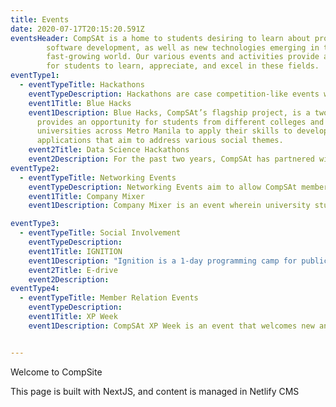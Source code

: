```yaml
---
title: Events
date: 2020-07-17T20:15:20.591Z
eventsHeader: CompSAt is a home to students desiring to learn about programming and
        software development, as well as new technologies emerging in this
        fast-growing world. Our various events and activities provide avenues
        for students to learn, appreciate, and excel in these fields.
eventType1:
  - eventTypeTitle: Hackathons
    eventTypeDescription: Hackathons are case competition-like events where teams of programmers develop solutions to interesting problems.
    event1Title: Blue Hacks
    event1Description: Blue Hacks, CompSAt’s flagship project, is a two-day hackathon that
      provides an opportunity for students from different colleges and
      universities across Metro Manila to apply their skills to develop
      applications that aim to address various social themes.
    event2Title: Data Science Hackathons
    event2Description: For the past two years, CompSAt has partnered with SYKES in hosting hackathons where teams tackle real problems through the use of data analysis and machine learning.
eventType2:
  - eventTypeTitle: Networking Events
    eventTypeDescription: Networking Events aim to allow CompSAt member to meet professionals from the industry to help kickstart their careers after college
    event1Title: Company Mixer
    event1Description: Company Mixer is an event wherein university students from various colleges and universities can network with different companies that specialize in or have departments related to Information Technology.

eventType3:
  - eventTypeTitle: Social Involvement
    eventTypeDescription: 
    event1Title: IGNITION
    event1Description: "Ignition is a 1-day programming camp for public high school students. The event aims to ignite their passion for programming and technology. The event is typically split into two sessions: a programming workshop in the morning and a project-building activity in the afternoon."
    event2Title: E-drive
    event2Description:
eventType4:
  - eventTypeTitle: Member Relation Events
    eventTypeDescription: 
    event1Title: XP Week
    event1Description: CompSAt XP Week is an event that welcomes new and returning members of the organization. The week starts with the XP General Assembly wherein members are introduced to the organization, and learn what they can expect from CompSAt for the school year. The XP Tambay Week will be held throughout the week and will give members a chance to meet and interact with other members of the organization.


---
```

Welcome to CompSite

This page is built with NextJS, and content is managed in Netlify CMS